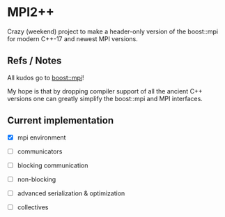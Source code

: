 # MPI2++

Crazy (weekend) project to make a header-only version of the boost::mpi for modern C++-17 and newest MPI versions.


## Refs / Notes

All kudos go to [boost::mpi](https://github.com/boostorg/mpi/)!

My hope is that by dropping compiler support of all the ancient C++ versions one can greatly simplify the boost::mpi and MPI interfaces.


## Current implementation

- [x] mpi environment 
- [ ] communicators
- [ ] blocking communication
- [ ] non-blocking
- [ ] advanced serialization & optimization
- [ ] collectives


